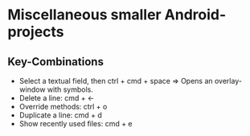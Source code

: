 # Miscellaneous smaller Android-projects

## Key-Combinations
- Select a textual field, then ctrl + cmd + space => Opens an overlay-window with symbols.
- Delete a line: cmd + <-
- Override methods: ctrl + o
- Duplicate a line: cmd + d
- Show recently used files: cmd + e
